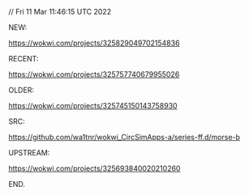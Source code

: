 // Fri 11 Mar 11:46:15 UTC 2022

  NEW:

  https://wokwi.com/projects/325829049702154836

  RECENT:

  https://wokwi.com/projects/325757740679955026


  OLDER:

  https://wokwi.com/projects/325745150143758930

  SRC:

  https://github.com/wa1tnr/wokwi_CircSimApps-a/series-ff.d/morse-b
    
  UPSTREAM:

  https://wokwi.com/projects/325693840020210260

END.
